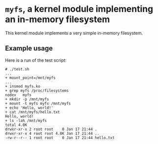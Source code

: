 # `myfs`, a kernel module implementing an in-memory filesystem

This kernel module implements a very simple in-memory filesystem.

## Example usage

Here is a run of the test script:

```
# ./test.sh
...
+ mount_point=/mnt/myfs
...
+ insmod myfs.ko
+ grep myfs /proc/filesystems
nodev	myfs
+ mkdir -p /mnt/myfs
+ mount -t myfs myfs /mnt/myfs
+ echo 'Hello, world!'
+ cat /mnt/myfs/hello.txt
Hello, world!
+ ls -lah /mnt/myfs
total 4.0K
drwxr-xr-x 2 root root    0 Jan 17 21:44 .
drwxr-xr-x 4 root root 4.0K Jan 17 21:44 ..
-rw-r--r-- 1 root root    0 Jan 17 21:44 hello.txt
```
